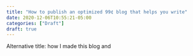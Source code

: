 ```yaml
---
title: "How to publish an optimized 99¢ blog that helps you write"
date: 2020-12-06T10:55:21-05:00
categories: ["Draft"]
draft: true
---
```


Alternative title: how I made this blog and